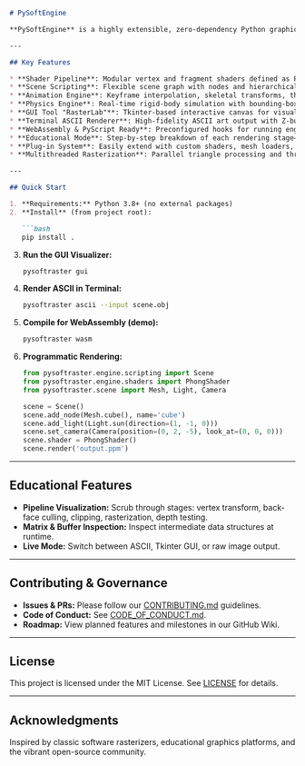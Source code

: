 ```markdown
# PySoftEngine

**PySoftEngine** is a highly extensible, zero‑dependency Python graphics engine and educational toolkit. It delivers a complete 2D/3D rendering and simulation pipeline—covering raw rasterization, shader scripting, animation, physics, GUI and terminal visualization, and browser demos via WebAssembly—all implemented in pure Python.

---

## Key Features

* **Shader Pipeline**: Modular vertex and fragment shaders defined as Python callables. Supports Lambert, Phong, Toon, and custom lighting models.
* **Scene Scripting**: Flexible scene graph with nodes and hierarchical transforms. Easy-to-use DSL for programmatic scene construction.
* **Animation Engine**: Keyframe interpolation, skeletal transforms, threaded playback, and real-time scene updates.
* **Physics Engine**: Real-time rigid-body simulation with bounding-box collision, mass/force integration, gravity, and threading support.
* **GUI Tool "RasterLab"**: Tkinter-based interactive canvas for visualizing rasterization stages, displaying wireframe vs. filled geometry, depth buffer, and debug overlays.
* **Terminal ASCII Renderer**: High-fidelity ASCII art output with Z-buffered shading, dithering, and live camera controls.
* **WebAssembly & PyScript Ready**: Preconfigured hooks for running engines in-browser via Pyodide or WebAssembly.
* **Educational Mode**: Step-by-step breakdown of each rendering stage—matrix math, culling, clipping, rasterization, and depth testing—with interactive inspection.
* **Plug-in System**: Easily extend with custom shaders, mesh loaders, and exporters (e.g., PNG, STL, GIF).
* **Multithreaded Rasterization**: Parallel triangle processing and threaded physics/animation for high performance on multi-core CPUs.

---

## Quick Start

1. **Requirements:** Python 3.8+ (no external packages)
2. **Install** (from project root):

   ```bash
   pip install .
   ```
3. **Run the GUI Visualizer:**

   ```bash
   pysoftraster gui
   ```
4. **Render ASCII in Terminal:**

   ```bash
   pysoftraster ascii --input scene.obj
   ```
5. **Compile for WebAssembly (demo):**

   ```bash
   pysoftraster wasm
   ```
6. **Programmatic Rendering:**

   ```python
   from pysoftraster.engine.scripting import Scene
   from pysoftraster.engine.shaders import PhongShader
   from pysoftraster.scene import Mesh, Light, Camera

   scene = Scene()
   scene.add_node(Mesh.cube(), name='cube')
   scene.add_light(Light.sun(direction=(1, -1, 0)))
   scene.set_camera(Camera(position=(0, 2, -5), look_at=(0, 0, 0)))
   scene.shader = PhongShader()
   scene.render('output.ppm')
   ```

---

## Educational Features

* **Pipeline Visualization:** Scrub through stages: vertex transform, back-face culling, clipping, rasterization, depth testing.
* **Matrix & Buffer Inspection:** Inspect intermediate data structures at runtime.
* **Live Mode:** Switch between ASCII, Tkinter GUI, or raw image output.

---

## Contributing & Governance

* **Issues & PRs:** Please follow our [CONTRIBUTING.md](/CONTRIBUTING.md) guidelines.
* **Code of Conduct:** See [CODE\_OF\_CONDUCT.md](/CODE_OF_CONDUCT.md).
* **Roadmap:** View planned features and milestones in our GitHub Wiki.

---

## License

This project is licensed under the MIT License. See [LICENSE](/LICENSE) for details.

---

## Acknowledgments

Inspired by classic software rasterizers, educational graphics platforms, and the vibrant open-source community.

```
